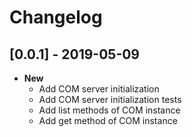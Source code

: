 # Changelog

## [0.0.1] - 2019-05-09
- **New**
    - Add COM server initialization
    - Add COM server initialization tests
    - Add list methods of COM instance
    - Add get method of COM instance
